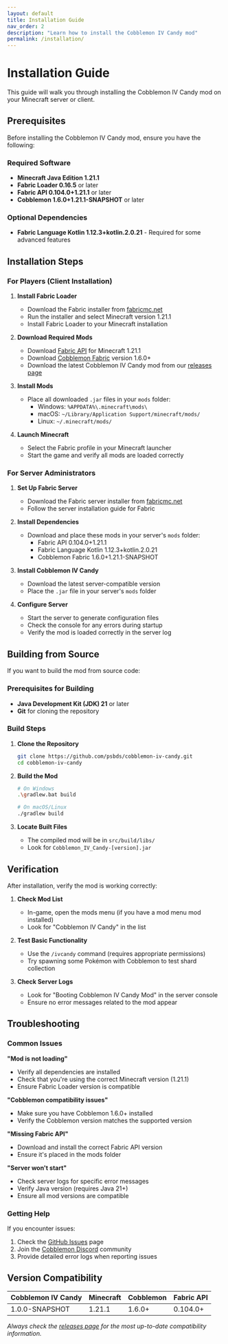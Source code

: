 ```yaml
---
layout: default
title: Installation Guide
nav_order: 2
description: "Learn how to install the Cobblemon IV Candy mod"
permalink: /installation/
---
```


# Installation Guide

This guide will walk you through installing the Cobblemon IV Candy mod on your Minecraft server or client.

## Prerequisites

Before installing the Cobblemon IV Candy mod, ensure you have the following:

### Required Software
- **Minecraft Java Edition 1.21.1**
- **Fabric Loader 0.16.5** or later
- **Fabric API 0.104.0+1.21.1** or later
- **Cobblemon 1.6.0+1.21.1-SNAPSHOT** or later

### Optional Dependencies
- **Fabric Language Kotlin 1.12.3+kotlin.2.0.21** - Required for some advanced features

## Installation Steps

### For Players (Client Installation)

1. **Install Fabric Loader**
   - Download the Fabric installer from [fabricmc.net](https://fabricmc.net/use/installer/)
   - Run the installer and select Minecraft version 1.21.1
   - Install Fabric Loader to your Minecraft installation

2. **Download Required Mods**
   - Download [Fabric API](https://modrinth.com/mod/fabric-api) for Minecraft 1.21.1
   - Download [Cobblemon Fabric](https://modrinth.com/mod/cobblemon) version 1.6.0+
   - Download the latest Cobblemon IV Candy mod from our [releases page](https://github.com/psbds/cobblemon-iv-candy/releases)

3. **Install Mods**
   - Place all downloaded `.jar` files in your `mods` folder:
     - Windows: `%APPDATA%\.minecraft\mods\`
     - macOS: `~/Library/Application Support/minecraft/mods/`
     - Linux: `~/.minecraft/mods/`

4. **Launch Minecraft**
   - Select the Fabric profile in your Minecraft launcher
   - Start the game and verify all mods are loaded correctly

### For Server Administrators

1. **Set Up Fabric Server**
   - Download the Fabric server installer from [fabricmc.net](https://fabricmc.net/use/server/)
   - Follow the server installation guide for Fabric

2. **Install Dependencies**
   - Download and place these mods in your server's `mods` folder:
     - Fabric API 0.104.0+1.21.1
     - Fabric Language Kotlin 1.12.3+kotlin.2.0.21
     - Cobblemon Fabric 1.6.0+1.21.1-SNAPSHOT

3. **Install Cobblemon IV Candy**
   - Download the latest server-compatible version
   - Place the `.jar` file in your server's `mods` folder

4. **Configure Server**
   - Start the server to generate configuration files
   - Check the console for any errors during startup
   - Verify the mod is loaded correctly in the server log

## Building from Source

If you want to build the mod from source code:

### Prerequisites for Building
- **Java Development Kit (JDK) 21** or later
- **Git** for cloning the repository

### Build Steps

1. **Clone the Repository**
   ```bash
   git clone https://github.com/psbds/cobblemon-iv-candy.git
   cd cobblemon-iv-candy
   ```

2. **Build the Mod**
   ```bash
   # On Windows
   .\gradlew.bat build
   
   # On macOS/Linux
   ./gradlew build
   ```

3. **Locate Built Files**
   - The compiled mod will be in `src/build/libs/`
   - Look for `Cobblemon_IV_Candy-[version].jar`

## Verification

After installation, verify the mod is working correctly:

1. **Check Mod List**
   - In-game, open the mods menu (if you have a mod menu mod installed)
   - Look for "Cobblemon IV Candy" in the list

2. **Test Basic Functionality**
   - Use the `/ivcandy` command (requires appropriate permissions)
   - Try spawning some Pokémon with Cobblemon to test shard collection

3. **Check Server Logs**
   - Look for "Booting Cobblemon IV Candy Mod" in the server console
   - Ensure no error messages related to the mod appear

## Troubleshooting

### Common Issues

**"Mod is not loading"**
- Verify all dependencies are installed
- Check that you're using the correct Minecraft version (1.21.1)
- Ensure Fabric Loader version is compatible

**"Cobblemon compatibility issues"**
- Make sure you have Cobblemon 1.6.0+ installed
- Verify the Cobblemon version matches the supported version

**"Missing Fabric API"**
- Download and install the correct Fabric API version
- Ensure it's placed in the mods folder

**"Server won't start"**
- Check server logs for specific error messages
- Verify Java version (requires Java 21+)
- Ensure all mod versions are compatible

### Getting Help

If you encounter issues:
1. Check the [GitHub Issues](https://github.com/psbds/cobblemon-iv-candy/issues) page
2. Join the [Cobblemon Discord](https://discord.gg/cobblemon) community
3. Provide detailed error logs when reporting issues

## Version Compatibility

| Cobblemon IV Candy | Minecraft | Cobblemon | Fabric API |
|-------------------|-----------|-----------|------------|
| 1.0.0-SNAPSHOT    | 1.21.1    | 1.6.0+    | 0.104.0+   |

*Always check the [releases page](https://github.com/psbds/cobblemon-iv-candy/releases) for the most up-to-date compatibility information.*
